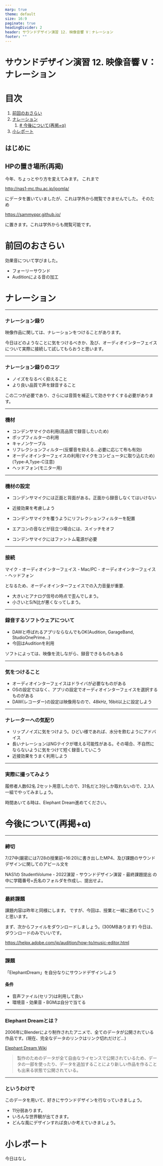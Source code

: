 ```yaml
---
marp: true
theme: default
size: 16:9
paginate: true
headingDivider: 2
header: サウンドデザイン演習 12. 映像音響 V：ナレーション
footer: ""
---
```


# サウンドデザイン演習  12. 映像音響 V：ナレーション<!-- omit in toc -->

# 目次<!-- omit in toc -->

1. [前回のおさらい](#前回のおさらい)
2. [ナレーション](#ナレーション)
   1. [# 今後について(再掲+α)](#-今後について再掲α)
3. [小レポート](#小レポート)




## はじめに

## HPの置き場所(再掲)

今年、ちょっとやり方を変えてみます。
これまで

http://nas1-mc.thu.ac.jp/joomla/

にデータを置いていましたが、これは学外から閲覧できませんでした。
そのため

https://sammyppr.github.io/

に置きます。これは学外からも閲覧可能です。

# 前回のおさらい
効果音について学びました。

- フォーリーサウンド
- Auditionによる音の加工





# ナレーション

---
### ナレーション録り
映像作品に関しては、ナレーションをつけることがあります。

今日はどのようなことに気をつけるべきか、及び、オーディオインターフェイスについて実際に接続して試してもらおうと思います。

---
### ナレーション録りのコツ
- ノイズをなるべく抑えること
- より良い品質で声を録音すること

この二つが必要であり、さらには音質を補正して効きやすくする必要があります。

---
### 機材
- コンデンサマイクの利用(高品質で録音したいため)
- ポップフィルターの利用
- キャノンケーブル
- リフレクションフィルター(反響音を抑える...必要に応じて布も有効)
- オーディオインターフェイスの利用(マイクをコンピュータに取り込むため)(Type-A,Type-C注意)
- ヘッドフォン(モニター用)

---
### 機材の設定
- コンデンサマイクには正面と背面がある。正面から録音しなくてはいけない
- 近接効果を考慮しよう
- コンデンサマイクを覆うようにリフレクションフィルターを配置

- エアコンの音などが目立つ場合には、スイッチをオフ

- コンデンサマイクにはファントム電源が必要

---
### 接続
マイク - オーディオインターフェイス - Mac/PC - オーディオインターフェイス - ヘッドフォン

となるため、オーディオインターフェイスでの入力音量が重要.
- 大きいとアナログ信号の時点で歪んでしまう。
- 小さいとS/N比が悪くなってしまう。

---
### 録音するソフトウェアについて
- DAWと呼ばれるアプリならなんでもOK(Audition, GarageBand, StudioOnePrime...)
- 今回はAuditionを利用

ソフトによっては、映像を流しながら、録音できるものもある

---
### 気をつけること
- オーディオインターフェイスはドライバが必要なものがある
- OSの設定ではなく、アプリの設定でオーディオインターフェイスを選択するものがある
- DAW(レコーダー)の設定は映像用なので、48kHz, 16bit以上に設定しよう


---
### ナレーターへの気配り
- リップノイズに気をつけよう。ひどい様であれば、水分を飲むようにアドバイス
- 長いナレーションはNGテイクが増える可能性がある。その場合、不自然にならないように気をつけて短く録音していこう
- 近接効果をうまく利用しよう

---
### 実際に撮ってみよう
履修者人数62名
2セット用意したので、31名だと3分しか取れないので、2,3人一組でやってみましょう。

時間あいてる時は、Elephant Dream進めてください。




# 今後について(再掲+α)
---
### 締切
7/27中(厳密には7/28の授業前=16:20)に書き出したMP4、及び課題のサウンドデザインに関してのアピール文を

NAS1の
StudentVolume - 2022演習 - サウンドデザイン演習 - 最終課題提出
の中に学籍番号+氏名のフォルダを作成し、提出せよ。

---
### 最終課題
課題内容は昨年と同様にします。
ですが、今回は、授業と一緒に進めていこうと思います。

まず、次からファイルをダウンロードしましょう。(300MBあります)
今日は、ダウンロードのみでいいです。

https://helpx.adobe.com/jp/audition/how-to/music-editor.html

---
### 課題
「ElephantDream」を自分なりにサウンドデザインしよう

#### 条件
- 音声ファイル(セリフ)は利用して良い
- 環境音・効果音・BGMは自分で当てる

---
### Elephant Dreamとは？
2006年にBlenderにより制作されたアニメで、全てのデータが公開されている作品です。(現在、完全なデータのリンクはリンク切れだけど...)

[Elephant Dream Wiki](https://ja.wikipedia.org/wiki/Elephants_Dream)
> 製作のためのデータが全て自由なライセンスで公開されているため、データの一部を使ったり、データを追加することにより新しい作品を作ることも出来る状態で公開されている。

---
### というわけで
このデータを用いて、好きにサウンドデザインを行なっていきましょう。
- 11分弱あります。
- いろんな世界観が出てきます。
- どんな風にデザインすれば良いか考えていきましょう。




# 小レポート
今日はなし


